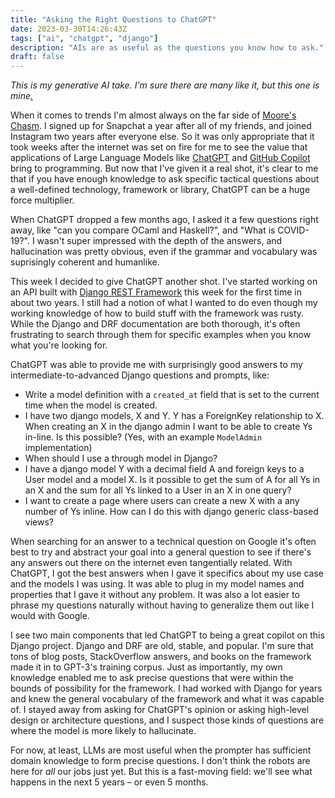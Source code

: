 ```yaml
---
title: "Asking the Right Questions to ChatGPT"
date: 2023-03-30T14:26:43Z
tags: ["ai", "chatgpt", "django"]
description: "AIs are as useful as the questions you know how to ask."
draft: false
---
```


*This is my generative AI take. I'm sure there are many like it, but this one is mine[.](https://www.usmcu.edu/Research/Marine-Corps-History-Division/Frequently-Requested-Topics/Marines-Rifle-Creed/)*

When it comes to trends I'm almost always on the far side of [Moore's Chasm](https://en.wikipedia.org/wiki/Crossing_the_Chasm). I signed up for Snapchat a year after all of my friends, and joined Instagram two years after everyone else. So it was only appropriate that it took weeks after the internet was set on fire for me to see the value that applications of Large Language Models like [ChatGPT](https://openai.com/blog/chatgpt) and [GitHub Copilot](https://github.com/features/copilot) bring to programming. But now that I've given it a real shot, it's clear to me that if you have enough knowledge to ask specific tactical questions about a well-defined technology, framework or library, ChatGPT can be a huge force multiplier.

<!--more-->

When ChatGPT dropped a few months ago, I asked it a few questions right away, like "can you compare OCaml and Haskell?", and "What is COVID-19?".  I wasn't super impressed with the depth of the answers, and hallucination was pretty obvious, even if the grammar and vocabulary was suprisingly coherent and humanlike.

This week I decided to give ChatGPT another shot. I've started working on an API built with [Django REST Framework](https://www.django-rest-framework.org) this week for the first time in about two years. I still had a notion of what I wanted to do even though my working knowledge of how to build stuff with the framework was rusty. While the Django and DRF documentation are both thorough, it's often frustrating to search through them for specific examples when you know what you're looking for.

ChatGPT was able to provide me with surprisingly good answers to my intermediate-to-advanced Django questions and prompts, like:
- Write a model definition with a `created_at` field that is set to the current time when the model is created.
- I have two django models, X and Y. Y has a ForeignKey relationship to X. When creating an X in the django admin I want to be able to create Ys in-line. Is this possible? (Yes, with an example `ModelAdmin` implementation)
- When should I use a through model in Django?
- I have a django model Y with a decimal field A and foreign keys to a User model and a model X. Is it possible to get the sum of A for all Ys in an X and the sum for all Ys linked to a User in an X in one query?
- I want to create a page where users can create a new X with a any number of Ys inline. How can I do this with django generic class-based views?

When searching for an answer to a technical question on Google it's often best to try and abstract your goal into a general question to see if there's any answers out there on the internet even tangentially related. With ChatGPT, I got the best answers when I gave it specifics about my use case and the models I was using. It was able to plug in my model names and properties that I gave it without any problem. It was also a lot easier to phrase my questions naturally without having to generalize them out like I would with Google.

I see two main components that led ChatGPT to being a great copilot on this Django project. Django and DRF are old, stable, and popular. I'm sure that tons of blog posts, StackOverflow answers, and books on the framework made it in to GPT-3's training corpus. Just as importantly, my own knowledge enabled me to ask precise questions that were within the bounds of possibility for the framework. I had worked with Django for years and knew the general vocabulary of the framework and what it was capable of. I stayed away from asking for ChatGPT's opinion or asking high-level design or architecture questions, and I suspect those kinds of questions are where the model is more likely to hallucinate.

For now, at least, LLMs are most useful when the prompter has sufficient domain knowledge to form precise questions. I don't think the robots are here for *all* our jobs just yet. But this is a fast-moving field: we'll see what happens in the next 5 years – or even 5 months.
